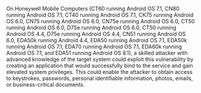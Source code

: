 On Honeywell Mobile Computers (CT60 running Android OS 7.1, CN80 running Android OS 7.1, CT40 running Android OS 7.1, CK75 running Android OS 6.0, CN75 running Android OS 6.0, CN75e running Android OS 6.0, CT50 running Android OS 6.0, D75e running Android OS 6.0, CT50 running Android OS 4.4, D75e running Android OS 4.4, CN51 running Android OS 6.0, EDA50k running Android 4.4, EDA50 running Android OS 7.1, EDA50k running Android OS 7.1, EDA70 running Android OS 7.1, EDA60k running Android OS 7.1, and EDA51 running Android OS 8.1), a skilled attacker with advanced knowledge of the target system could exploit this vulnerability by creating an application that would successfully bind to the service and gain elevated system privileges. This could enable the attacker to obtain access to keystrokes, passwords, personal identifiable information, photos, emails, or business-critical documents.